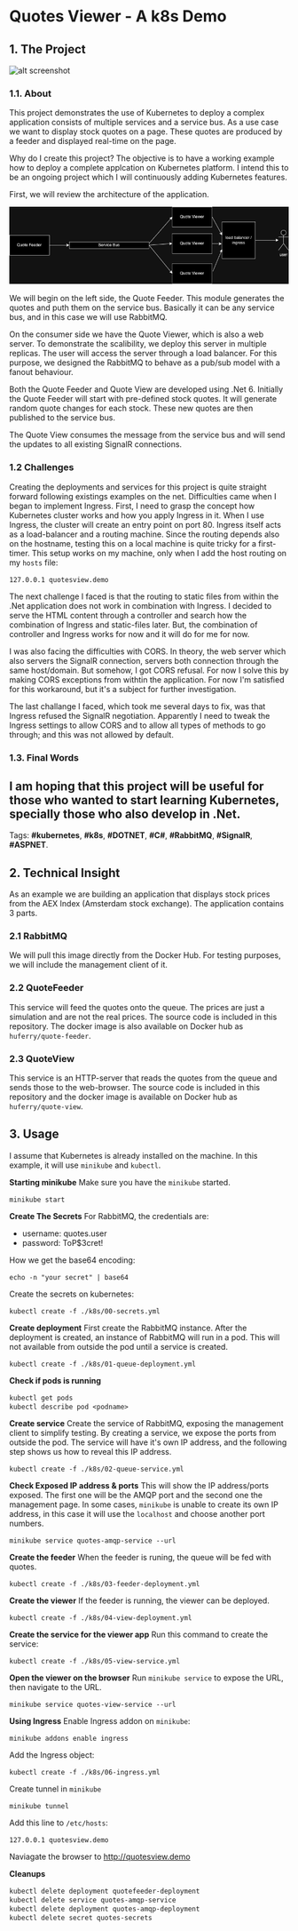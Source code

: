 # Quotes Viewer - A k8s Demo

## 1. The Project
![alt screenshot](quotesdemo.gif "Screenshot")

### 1.1. About
This project demonstrates the use of Kubernetes to deploy a complex application consists
of multiple services and a service bus. As a use case we want to display stock quotes on
a page. These quotes are produced by a feeder and displayed real-time on the page.

Why do I create this project? The objective is to have a working example how to
deploy a complete applcation on Kubernetes platform. I intend this to be an ongoing
project which I will continuously adding Kubernetes features. 

First, we will review the architecture of the application. 

![alt qrchitecture](quotesview.drawio.png)

We will begin on the left side, the Quote Feeder. This module generates
the quotes and puth them on the service bus. Basically it can be any service bus,
and in this case we will use RabbitMQ.

On the consumer side we have the Quote Viewer, which is also a web server. To demonstrate
the scalibility, we deploy this server in multiple replicas. The user will access the server
through a load balancer. For this purpose, we designed the RabbitMQ to behave as a pub/sub
model with a fanout behaviour.

Both the Quote Feeder and Quote View are developed using .Net 6. Initially the Quote Feeder will
start with pre-defined stock quotes. It will generate random quote changes for each stock.
These new quotes are then published to the service bus.

The Quote View consumes the message from the service bus and will send the updates to
all existing SignalR connections.

### 1.2 Challenges
Creating the deployments and services for this project is quite straight forward following
existings examples on the net. Difficulties came when I began to implement Ingress. First,
I need to grasp the concept how Kubernetes cluster works and how you apply Ingress in it. When
I use Ingress, the cluster will create an entry point on port 80. Ingress itself acts
as a load-balancer and a routing machine. Since the routing depends also on the 
hostname, testing this on a local machine is quite tricky for a first-timer. This setup 
works on my machine, only when I add the host routing on my `hosts` file:
```shell
127.0.0.1 quotesview.demo
```

The next challenge I faced is that the routing to static files from within the .Net 
application does not work in combination with Ingress. I decided to serve the HTML content
through a controller and search how the combination of Ingress and static-files later.
But, the combination of controller and Ingress works for now and it will do for me for now.

I was also facing the difficulties with CORS. In theory, the web server which also servers
the SignalR connection, servers both connection through the same host/domain. But somehow,
I got CORS refusal. For now I solve this by making CORS exceptions from withtin the application.
For now I'm satisfied for this workaround, but it's a subject for further investigation.

The last challange I faced, which took me several days to fix, was that Ingress refused
the SignalR negotiation. Apparently I need to tweak the Ingress settings to allow CORS
and to allow all types of methods to go through; and this was not allowed by default.

### 1.3. Final Words

I am hoping that this project will be useful for those who wanted to start learning Kubernetes,
specially those who also develop in .Net.
-----------------
Tags: **#kubernetes**, **#k8s**, **#DOTNET**, **#C#**, **#RabbitMQ**, **#SignalR**, **#ASPNET**.

## 2. Technical Insight
As an example we are building an application that displays stock prices from the AEX Index (Amsterdam stock exchange). The application contains 3 parts.

### 2.1 RabbitMQ
We will pull this image directly from the Docker Hub. For testing purposes, we will include the management client of it.

### 2.2 QuoteFeeder
This service will feed the quotes onto the queue. The prices are just a simulation and are not the real prices. The source code is included in this repository. The docker image is also available on Docker hub as `huferry/quote-feeder`.

### 2.3 QuoteView
This service is an HTTP-server that reads the quotes from the queue and sends those to the web-browser. The source code is included in this repository and the docker image is available on Docker hub as `huferry/quote-view`.

## 3. Usage
I assume that Kubernetes is already installed on the machine. In this example, it will use `minikube` and `kubectl`.

**Starting minikube**
Make sure you have the `minikube` started.
```
minikube start
```

**Create The Secrets**
For RabbitMQ, the credentials are:
- username: quotes.user
- password: ToP$3cret!
  
How we get the base64 encoding:
```
echo -n "your secret" | base64
```
Create the secrets on kubernetes:
```
kubectl create -f ./k8s/00-secrets.yml
```

**Create deployment**
First create the RabbitMQ instance. After the deployment is created, an instance of RabbitMQ will run in a pod. This will not available from outside the pod until a service is created.
```
kubectl create -f ./k8s/01-queue-deployment.yml
```

**Check if pods is running**
```
kubectl get pods
kubectl describe pod <podname>
```

**Create service**
Create the service of RabbitMQ, exposing the management client to simplify testing. By creating a service, we expose the ports from outside the pod. The service will have it's own IP address, and the following step shows us how to reveal this IP address.
```
kubectl create -f ./k8s/02-queue-service.yml
```

**Check Exposed IP address & ports**
This will show the IP address/ports exposed. The first one will be the AMQP port and the second one the management page. In some cases, `minikube` is unable to create its own IP address, in this case it will use the `localhost` and choose another port numbers. 
```
minikube service quotes-amqp-service --url
```

**Create the feeder**
When the feeder is runing, the queue will be fed with quotes.
```
kubectl create -f ./k8s/03-feeder-deployment.yml
```

**Create the viewer**
If the feeder is running, the viewer can be deployed.
```
kubectl create -f ./k8s/04-view-deployment.yml
```

**Create the service for the viewer app**
Run this command to create the service:
```
kubectl create -f ./k8s/05-view-service.yml
```

**Open the viewer on the browser**
Run `minikube service` to expose the URL, then navigate to the URL.
```
minikube service quotes-view-service --url
```

**Using Ingress**
Enable Ingress addon on `minikube`:
```
minikube addons enable ingress
```
Add the Ingress object:
```
kubectl create -f ./k8s/06-ingress.yml
```
Create tunnel in `minikube`
```
minikube tunnel
```
Add this line to `/etc/hosts`:
```
127.0.0.1 quotesview.demo
```
Naviagate the browser to http://quotesview.demo


**Cleanups**
```
kubectl delete deployment quotefeeder-deployment
kubectl delete service quotes-amqp-service
kubectl delete deployment quotes-amqp-deployment
kubectl delete secret quotes-secrets
```


